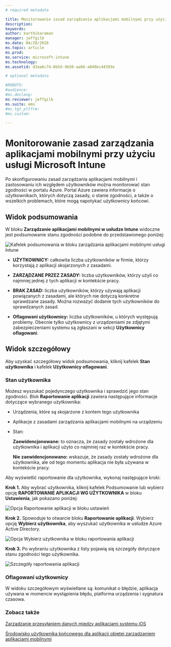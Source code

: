 ```yaml
---
# required metadata

title: Monitorowanie zasad zarządzania aplikacjami mobilnymi przy użyciu usługi Microsoft Intune | Microsoft Intune
description:
keywords:
author: karthikaraman
manager: jeffgilb
ms.date: 04/28/2016
ms.topic: article
ms.prod:
ms.service: microsoft-intune
ms.technology:
ms.assetid: d3aa6c74-6b5d-4b50-aa66-a040ec44393e

# optional metadata

#ROBOTS:
#audience:
#ms.devlang:
ms.reviewer: jeffgilb
ms.suite: ems
#ms.tgt_pltfrm:
#ms.custom:

---
```


# Monitorowanie zasad zarządzania aplikacjami mobilnymi przy użyciu usługi Microsoft Intune
Po skonfigurowaniu zasad zarządzania aplikacjami mobilnymi i zastosowaniu ich względem użytkowników można monitorować stan zgodności w portalu Azure. Portal Azure zawiera informacje o użytkownikach, których dotyczą zasady, o stanie zgodności, a także o wszelkich problemach, które mogą napotykać użytkownicy końcowi.
## Widok podsumowania
W bloku **Zarządzanie aplikacjami mobilnymi w usłudze Intune** widoczne jest podsumowanie stanu zgodności podobne do przedstawionego poniżej:


![Kafelek podsumowania w bloku zarządzania aplikacjami mobilnymi usługi Intune](../media/mam-azure-portal-user-status-summary.png)

-   **UŻYTKOWNICY:** całkowita liczba użytkowników w firmie, którzy korzystają z aplikacji skojarzonych z zasadami.

-   **ZARZĄDZANE PRZEZ ZASADY:** liczba użytkowników, którzy użyli co najmniej jednej z tych aplikacji w kontekście pracy.

-   **BRAK ZASAD:** liczba użytkowników, którzy używają aplikacji powiązanych z zasadami, ale których nie dotyczą konkretne sprawdzane zasady.  Można rozważyć dodanie tych użytkowników do sprawdzanych zasad.

- **Oflagowani użytkownicy:** liczba użytkowników, u których występują problemy. Obecnie tylko użytkownicy z urządzeniami ze zdjętymi zabezpieczeniami systemu są zgłaszani w sekcji **Użytkownicy oflagowani**.


## Widok szczegółowy
Aby uzyskać szczegółowy widok podsumowania, kliknij kafelek **Stan użytkownika** i kafelek **Użytkownicy oflagowani**.

### Stan użytkownika
Możesz wyszukać pojedynczego użytkownika i sprawdzić jego stan zgodności. Blok **Raportowanie aplikacji** zawiera następujące informacje dotyczące wybranego użytkownika:
- Urządzenia, które są skojarzone z kontem tego użytkownika
- Aplikacje z zasadami zarządzania aplikacjami mobilnymi na urządzeniu
- Stan:

  **Zaewidencjonowane:** to oznacza, że zasady zostały wdrożone dla użytkownika i aplikacji użyto co najmniej raz w kontekście pracy.

  **Nie zaewidencjonowano:** wskazuje, że zasady zostały wdrożone dla użytkownika, ale od tego momentu aplikacja nie była używana w kontekście pracy.

Aby wyświetlić raportowanie dla użytkownika, wykonaj następujące kroki:

**Krok 1.** Aby wybrać użytkownika, kliknij kafelek Podsumowanie lub wybierz opcję **RAPORTOWANIE APLIKACJI WG UŻYTKOWNIKA** w bloku **Ustawienia**, jak pokazano poniżej:

![Opcja Raportowanie aplikacji w bloku ustawień](../media/mam-azure-portal-app-reporting-by-user-settings-blade.png)

**Krok 2.** Spowoduje to otwarcie bloku **Raportowanie aplikacji**. Wybierz opcję **Wybierz użytkownika**, aby wyszukać użytkownika w usłudze Azure Active Directory.

![Opcja Wybierz użytkownika w bloku raportowania aplikacji](../media/mam-azure-portal-app-reporting-select-user.png)

**Krok 3.** Po wybraniu użytkownika z listy pojawią się szczegóły dotyczące stanu zgodności tego użytkownika.

![Szczegóły raportowania aplikacji](../media/mam-azure-portal-app-reporting-by-user.png)
### Oflagowani użytkownicy
W widoku szczegółowym wyświetlane są: komunikat o błędzie, aplikacja używana w momencie wystąpienia błędu, platforma urządzenia i sygnatura czasowa.  

### Zobacz także
[Zarządzanie przesyłaniem danych między aplikacjami systemu iOS](manage-data-transfer-between-ios-apps-with-microsoft-intune.md)

[Środowisko użytkownika końcowego dla aplikacji objętej zarządzaniem aplikacjami mobilnymi](end-user-experience-for-mam-enabled-apps-with-microsoft-intune.md)


<!--HONumber=May16_HO1-->


